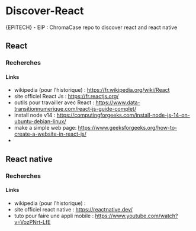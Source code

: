 # Discover-React
{EPITECH} - EIP : ChromaCase repo to discover react and react native

## React

### Recherches


#### Links
- wikipedia (pour l'historique) : https://fr.wikipedia.org/wiki/React
- site officiel React Js : https://fr.reactjs.org/
- outils pour travailler avec React : https://www.data-transitionnumerique.com/react-js-guide-complet/
- install node v14 : https://computingforgeeks.com/install-node-js-14-on-ubuntu-debian-linux/
- make a simple web page: https://www.geeksforgeeks.org/how-to-create-a-website-in-react-js/
- 



## React native

### Recherches

#### Links
- wikipedia (pour l'historique) : 
- site officiel react native : https://reactnative.dev/
- tuto pour faire une appli mobile : https://www.youtube.com/watch?v=VozPNrt-LfE